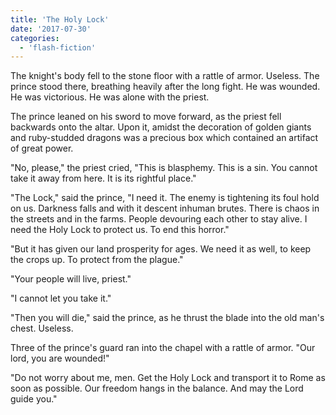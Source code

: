 ```yaml
---
title: 'The Holy Lock'
date: '2017-07-30'
categories:
  - 'flash-fiction'
---
```


The knight's body fell to the stone floor with a rattle of armor. Useless. The
prince stood there, breathing heavily after the long fight. He was wounded. He
was victorious. He was alone with the priest.

<!-- truncate -->


The prince leaned on his sword to move forward, as the priest fell backwards
onto the altar. Upon it, amidst the decoration of golden giants and ruby-studded
dragons was a precious box which contained an artifact of great power.

"No, please," the priest cried, "This is blasphemy. This is a sin. You cannot
take it away from here. It is its rightful place."

"The Lock," said the prince, "I need it. The enemy is tightening its foul hold
on us. Darkness falls and with it descent inhuman brutes. There is chaos in the
streets and in the farms. People devouring each other to stay alive. I need the
Holy Lock to protect us. To end this horror."

"But it has given our land prosperity for ages. We need it as well, to keep the
crops up. To protect from the plague."

"Your people will live, priest."

"I cannot let you take it."

"Then you will die," said the prince, as he thrust the blade into the old man's
chest. Useless.

Three of the prince's guard ran into the chapel with a rattle of armor. "Our
lord, you are wounded!"

"Do not worry about me, men. Get the Holy Lock and transport it to Rome as soon
as possible. Our freedom hangs in the balance. And may the Lord guide you."
